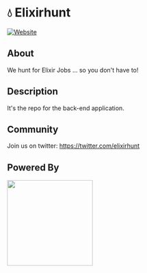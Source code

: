 # :droplet: Elixirhunt

[![Website](https://s2.postimg.org/ubc6kb889/elixirhunt_desktop.png)](http://www.elixirhunt.com/)

## About
We hunt for Elixir Jobs ... so you don't have to!

## Description
It's the repo for the back-end application.

## Community
Join us on twitter: https://twitter.com/elixirhunt

## Powered By

<img src="https://s24.postimg.org/urf058f4l/-s9uo_LIN.png" width="200"/>
